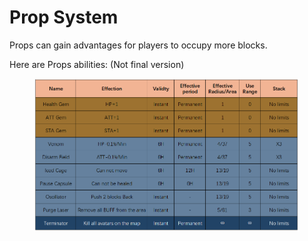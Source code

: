 # Prop System

Props can gain advantages for players to occupy more blocks.&#x20;

Here are Props abilities: (Not final version)

<figure><img src="../.gitbook/assets/prop.png" alt=""><figcaption></figcaption></figure>
